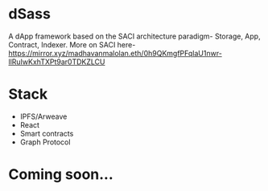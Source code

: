 # dSass
A dApp framework based on the SACI architecture paradigm- Storage, App, Contract, Indexer. More on SACI here- https://mirror.xyz/madhavanmalolan.eth/0h9QKmgfPFqlaU1nwr-llRuIwKxhTXPt9ar0TDKZLCU 

# Stack 

- IPFS/Arweave
- React
- Smart contracts
- Graph Protocol 

# Coming soon...

